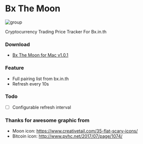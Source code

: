 # Bx The Moon

![group](https://user-images.githubusercontent.com/155392/34650336-42195232-f3f2-11e7-9c33-2381a0367b7a.png)

Cryptocurrency Trading Price Tracker For Bx.in.th

### Download
- [Bx The Moon for Mac v1.0.1](https://github.com/n3tr/bx-price-tracker/releases/download/v1.0.1/Bx.The.Moon-1.0.1.dmg)

### Feature

- Full pairing list from bx.in.th
- Refresh every 10s

### Todo

- [ ] Configurable refresh interval

### Thanks for awesome graphic from

- Moon icon: https://www.creativetail.com/35-flat-scary-icons/
- Bitcoin icon: http://www.pvhc.net/2017/07/page/1074/
